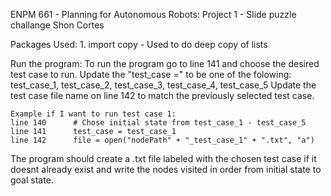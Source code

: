 ENPM 661 - Planning for Autonomous Robots: 
Project 1 - Slide puzzle challange
Shon Cortes

Packages Used:
	1. import copy
		- Used to do deep copy of lists

Run the program:
	To run the program go to line 141 and choose the desired test case to run.
	Update the "test_case =" to be one of the folowing:
		test_case_1, test_case_2, test_case_3, test_case_4, test_case_5
  Update the test case file name on line 142 to match the previously selected test case.

    Example if I want to run test case 1:
    line 140      # Chose initial state from test_case_1 - test_case_5
    line 141      test_case = test_case_1
    line 142      file = open("nodePath" + "_test_case_1" + ".txt", "a")

  The program should create a .txt file labeled with the chosen test case if it doesnt already exist 
  and write the nodes visited in order from initial state to goal state.